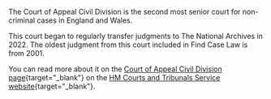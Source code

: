 The Court of Appeal Civil Division is the second most senior court for non-criminal cases in England and Wales.

This court began to regularly transfer judgments to The National Archives in 2022. The oldest judgment from this court included in Find Case Law is from 2001.

You can read more about it on the [Court of Appeal Civil Division page](https://www.gov.uk/courts-tribunals/court-of-appeal-civil-division){target="\_blank"} on the [HM Courts and Tribunals Service website](https://www.gov.uk/government/organisations/hm-courts-and-tribunals-service/about){target="\_blank"}.
